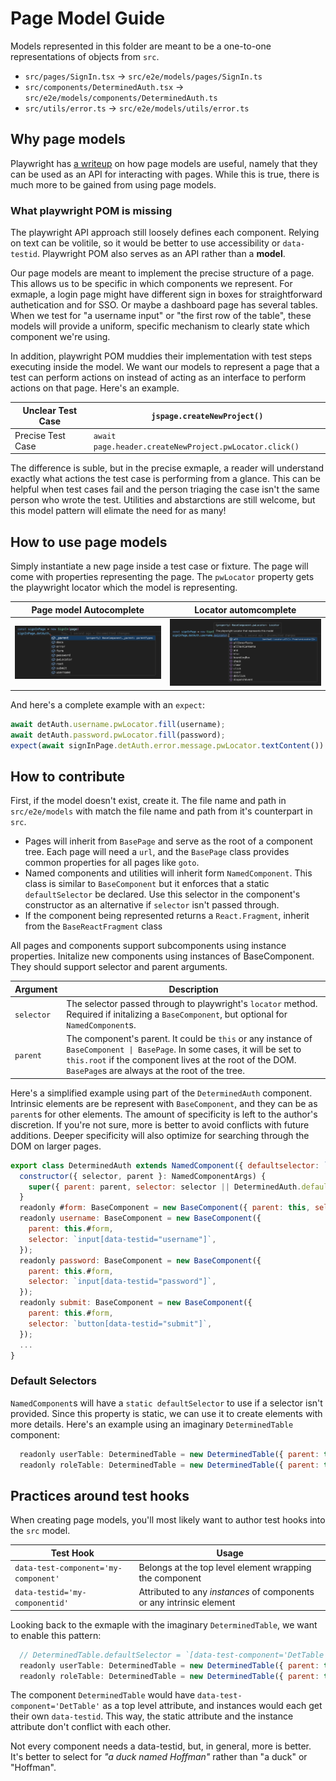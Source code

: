 # Page Model Guide

Models represented in this folder are meant to be a one-to-one representations of objects from `src`.

- `src/pages/SignIn.tsx` -> `src/e2e/models/pages/SignIn.ts`
- `src/components/DeterminedAuth.tsx` -> `src/e2e/models/components/DeterminedAuth.ts`
- `src/utils/error.ts` -> `src/e2e/models/utils/error.ts`

## Why page models

Playwright has [a writeup](https://playwright.dev/docs/pom) on how page models are useful, namely that they can be used as an API for interacting with pages. While this is true, there is much more to be gained from using page models.

### What playwright POM is missing

The playwright API approach still loosely defines each component. Relying on text can be volitile, so it would be better to use accessibility or `data-testid`. Playwright POM also serves as an API rather than a **model**.

Our page models are meant to implement the precise structure of a page. This allows us to be specific in which components we represent. For exmaple, a login page might have different sign in boxes for straightforward authetication and for SSO. Or maybe a dashboard page has several tables. When we test for "a username input" or "the first row of the table", these models will provide a uniform, specific mechanism to clearly state which component we're using.

In addition, playwright POM muddies their implementation with test steps executing inside the model. We want our models to represent a page that a test can perform actions on instead of acting as an interface to perform actions on that page. Here's an example.

| Unclear Test Case | `jspage.createNewProject()`                            |
| ----------------- | ------------------------------------------------------ |
| Precise Test Case | `await page.header.createNewProject.pwLocator.click()` |

The difference is suble, but in the precise exmaple, a reader will understand exactly what actions the test case is performing from a glance. This can be helpful when test cases fail and the person triaging the case isn't the same person who wrote the test. Utilities and abstarctions are still welcome, but this model pattern will elimate the need for as many!

## How to use page models

Simply instantiate a new page inside a test case or fixture. The page will come with properties representing the page. The `pwLocator` property gets the playwright locator which the model is representing.

| Page model Autocomplete                                                 | Locator automcomplete                                             |
| ----------------------------------------------------------------------- | ----------------------------------------------------------------- |
| ![page model automcomplete](../docs/images/page-model-autocomplete.png) | ![locator automcomplete](../docs/images/loactor-autocomplete.png) |

And here's a complete example with an `expect`:

```js
await detAuth.username.pwLocator.fill(username);
await detAuth.password.pwLocator.fill(password);
expect(await signInPage.detAuth.error.message.pwLocator.textContent()).toContain('Login failed');
```

## How to contribute

First, if the model doesn't exist, create it. The file name and path in `src/e2e/models` with match the file name and path from it's counterpart in `src`.

- Pages will inherit from `BasePage` and serve as the root of a component tree. Each page will need a `url`, and the `BasePage` class provides common properties for all pages like `goto`.
- Named components and utilities will inherit form `NamedComponent`. This class is similar to `BaseComponent` but it enforces that a static `defaultSelector` be declared. Use this selector in the component's constructor as an alternative if `selector` isn't passed through.
- If the component being represented returns a `React.Fragment`, inherit from the `BaseReactFragment` class

All pages and components support subcomponents using instance properties. Initalize new components using instances of BaseComponent. They should support selector and parent arguments.

| Argument   | Description                                                                                                                                                                                                                            |
| ---------- | -------------------------------------------------------------------------------------------------------------------------------------------------------------------------------------------------------------------------------------- |
| `selector` | The selector passed through to playwright's `locator` method. Required if initalizing a `BaseComponent`, but optional for `NamedComponent`s.                                                                                           |
| `parent`   | The component's parent. It could be `this` or any instance of `BaseComponent \| BasePage`. In some cases, it will be set to `this.root` if the component lives at the root of the DOM. `BasePage`s are always at the root of the tree. |

Here's a simplified example using part of the `DeterminedAuth` component. Intrinsic elements are be represent with `BaseComponent`, and they can be as `parent`s for other elements. The amount of specificity is left to the author's discretion. If you're not sure, more is better to avoid conflicts with future additions. Deeper specificity will also optimize for searching through the DOM on larger pages.

```js
export class DeterminedAuth extends NamedComponent({ defaultselector: `div[data-test-component="detAuth"]`}) {
  constructor({ selector, parent }: NamedComponentArgs) {
    super({ parent: parent, selector: selector || DeterminedAuth.defaultSelector });
  }
  readonly #form: BaseComponent = new BaseComponent({ parent: this, selector: 'form' });
  readonly username: BaseComponent = new BaseComponent({
    parent: this.#form,
    selector: `input[data-testid="username"]`,
  });
  readonly password: BaseComponent = new BaseComponent({
    parent: this.#form,
    selector: `input[data-testid="password"]`,
  });
  readonly submit: BaseComponent = new BaseComponent({
    parent: this.#form,
    selector: `button[data-testid="submit"]`,
  });
  ...
}
```

### Default Selectors

`NamedComponent`s will have a `static defaultSelector` to use if a selector isn't provided. Since this property is static, we can use it to create elements with more details. Here's an example using an imaginary `DeterminedTable` component:

```js
  readonly userTable: DeterminedTable = new DeterminedTable({ parent: this, selector: DeterminedTable.defaultSelector + "[data-testid='userTable']" });
  readonly roleTable: DeterminedTable = new DeterminedTable({ parent: this, selector: DeterminedTable.defaultSelector + "[data-testid='roleTable']" });
```

## Practices around test hooks

When creating page models, you'll most likely want to author test hooks into the `src` model.

| Test Hook                            | Usage                                                                |
| ------------------------------------ | -------------------------------------------------------------------- |
| `data-test-component='my-component'` | Belongs at the top level element wrapping the component              |
| `data-testid='my-componentid'`       | Attributed to any _instances_ of components or any intrinsic element |

Looking back to the exmaple with the imaginary `DeterminedTable`, we want to enable this pattern:

```js
  // DeterminedTable.defaultSelector = `[data-test-component='DetTable']`
  readonly userTable: DeterminedTable = new DeterminedTable({ parent: this, selector: DeterminedTable.defaultSelector + "[data-testid='userTable']" });
  readonly roleTable: DeterminedTable = new DeterminedTable({ parent: this, selector: DeterminedTable.defaultSelector + "[data-testid='roleTable']" });
```

The component `DeterminedTable` would have `data-test-component='DetTable'` as a top level attribute, and instances would each get their own `data-testid`. This way, the static attribute and the instance attribute don't conflict with each other.

Not every component needs a data-testid, but, in general, more is better. It's better to select for _"a duck named Hoffman"_ rather than "a duck" or "Hoffman".
